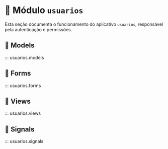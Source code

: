# 📌 Módulo `usuarios`
Esta seção documenta o funcionamento do aplicativo `usuarios`, responsável pela autenticação e permissões.

## 🔹 Models
::: usuarios.models

## 🔹 Forms
::: usuarios.forms

## 🔹 Views
::: usuarios.views

## 🔹 Signals
::: usuarios.signals